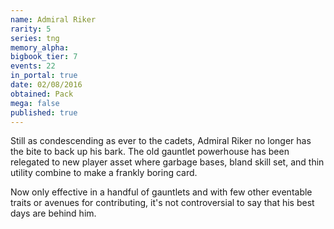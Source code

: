 ```yaml
---
name: Admiral Riker
rarity: 5
series: tng
memory_alpha:
bigbook_tier: 7
events: 22
in_portal: true
date: 02/08/2016
obtained: Pack
mega: false
published: true
---
```


Still as condescending as ever to the cadets, Admiral Riker no longer has the bite to back up his bark. The old gauntlet powerhouse has been relegated to new player asset where garbage bases, bland skill set, and thin utility combine to make a frankly boring card. 

Now only effective in a handful of gauntlets and with few other eventable traits or avenues for contributing, it's not controversial to say that his best days are behind him.
